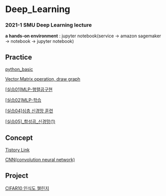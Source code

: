 # Deep_Learning
### 2021-1 SMU Deep Learning lecture 

**a hands-on environment** : jupyter notebook(service -> amazon sagemaker -> notebook -> jupyter notebook)

## Practice
[python_basic](https://github.com/sunjungAn/Deep_Learning/blob/master/1.%20python_basic.ipynb)

[Vector,Matrix operation, draw graph](https://github.com/sunjungAn/Deep_Learning/blob/master/2.%20Vector%2C%20Matrix%20operation%2C%20draw%20graph.ipynb)

[[실습01]MLP-행렬곱구현](https://github.com/sunjungAn/Deep_Learning/blob/master/%5B%EC%8B%A4%EC%8A%B501%5DMLP-%ED%96%89%EB%A0%AC%EA%B3%B1%EA%B5%AC%ED%98%84.ipynb)

[[실습02]MLP-학습](https://github.com/sunjungAn/Deep_Learning/blob/master/%5B%EC%8B%A4%EC%8A%B502%5DMLP-%ED%95%99%EC%8A%B5(2).ipynb)

[[실습04]심층 신경망 훈련](https://github.com/sunjungAn/Deep_Learning/tree/master/%5B%EC%8B%A4%EC%8A%B504%5D%EC%8B%AC%EC%B8%B5%EC%8B%A0%EA%B2%BD%EB%A7%9D%20%ED%9B%88%EB%A0%A8)

[[실습05]_합성곱_신경망(1)](https://github.com/sunjungAn/Deep_Learning/blob/master/%5B%EC%8B%A4%EC%8A%B505%5D_%ED%95%A9%EC%84%B1%EA%B3%B1_%EC%8B%A0%EA%B2%BD%EB%A7%9D(1).ipynb)
## Concept
[Tistory Link](https://sunjung.tistory.com/category/%EA%B0%9C%EB%B0%9C%20%EA%B3%B5%EB%B6%80/%EB%94%A5%EB%9F%AC%EB%8B%9D)

[CNN(convolution neural network)](https://github.com/sunjungAn/Deep_Learning/tree/master/concept)

## Project
[CIFAR10 인식도 챌린지](https://github.com/sunjungAn/Deep_Learning/tree/master/CIFAR10_CNN)
